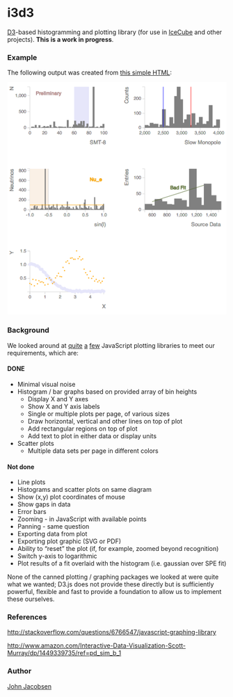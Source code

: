 i3d3
====

[D3](http://d3js.org/)-based histogramming and plotting library (for use in [IceCube](http://icecube.wisc.edu) and other projects).  **This is a work in progress**.

### Example

The following output was created from [this simple HTML](example.html):

![Example output](example.png "Example output")

### Background

We looked around at 
[quite](https://code.google.com/p/flot/)
[a](http://www.jqplot.com/tests/) 
[few](http://www.highcharts.com/)
JavaScript plotting libraries to meet our requirements, which are:

#### DONE

- Minimal visual noise
- Histogram / bar graphs based on provided array of bin heights
    - Display X and Y axes
    - Show X and Y axis labels
    - Single or multiple plots per page, of various sizes
    - Draw horizontal, vertical and other lines on top of plot
    - Add rectangular regions on top of plot
    - Add text to plot in either data or display units
- Scatter plots
    - Multiple data sets per page in different colors

#### Not done

- Line plots
- Histograms and scatter plots on same diagram
- Show (x,y) plot coordinates of mouse
- Show gaps in data
- Error bars
- Zooming - in JavaScript with available points
- Panning - same question
- Exporting data from plot
- Exporting plot graphic (SVG or PDF)
- Ability to “reset” the plot (if, for example, zoomed beyond recognition)
- Switch y-axis to logarithmic
- Plot results of a fit overlaid with the histogram (i.e. gaussian over SPE fit)

None of the canned plotting / graphing packages we looked at were
quite what we wanted; D3.js does not provide these directly but is
sufficiently powerful, flexible and fast to provide a foundation to
allow us to implement these ourselves.

### References

http://stackoverflow.com/questions/6766547/javascript-graphing-library

http://www.amazon.com/Interactive-Data-Visualization-Scott-Murray/dp/1449339735/ref=pd_sim_b_1


### Author

[John Jacobsen](http://eigenhombre.com)

